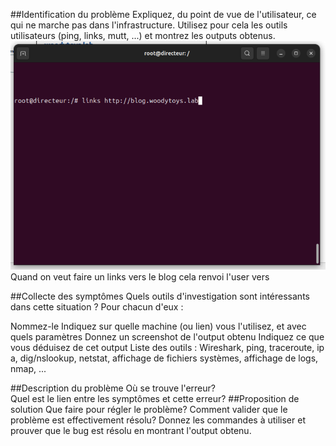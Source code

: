 ##Identification du problème
Expliquez, du point de vue de l'utilisateur, ce qui ne marche pas dans l'infrastructure.  Utilisez pour cela les outils utilisateurs (ping, links, mutt, ...) et montrez les outputs obtenus.  
![1.png](img%2F1.png)
Quand on veut faire un links vers le blog cela renvoi l'user vers

##Collecte des symptômes
Quels outils d'investigation sont intéressants dans cette situation ? Pour chacun d'eux : 

Nommez-le
Indiquez sur quelle machine (ou lien) vous l'utilisez, et avec quels paramètres 
Donnez un screenshot de l'output obtenu 
Indiquez ce que vous déduisez de cet output
Liste des outils : Wireshark, ping, traceroute, ip a, dig/nslookup, netstat, affichage de fichiers systèmes, affichage de logs, nmap, ... 

##Description du problème 
Où se trouve l'erreur?   
Quel est le lien entre les symptômes et cette erreur? 
##Proposition de solution 
Que faire pour régler le problème? 
Comment valider que le problème est effectivement résolu? Donnez les commandes à utiliser et prouver que le bug est résolu en montrant l'output obtenu. 
